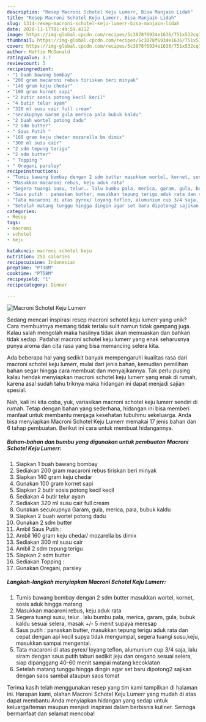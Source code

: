 ```yaml
---
description: "Resep Macroni Schotel Keju Lumerr, Bisa Manjain Lidah"
title: "Resep Macroni Schotel Keju Lumerr, Bisa Manjain Lidah"
slug: 1314-resep-macroni-schotel-keju-lumerr-bisa-manjain-lidah
date: 2020-11-17T01:49:59.411Z
image: https://img-global.cpcdn.com/recipes/5c3078f6934e1636/751x532cq70/macroni-schotel-keju-lumerr-foto-resep-utama.jpg
thumbnail: https://img-global.cpcdn.com/recipes/5c3078f6934e1636/751x532cq70/macroni-schotel-keju-lumerr-foto-resep-utama.jpg
cover: https://img-global.cpcdn.com/recipes/5c3078f6934e1636/751x532cq70/macroni-schotel-keju-lumerr-foto-resep-utama.jpg
author: Hattie McDonald
ratingvalue: 3.7
reviewcount: 5
recipeingredient:
- "1 buah bawang bombay"
- "200 gram macaroni rebus tiriskan beri minyak"
- "140 gram keju chedar"
- "100 gram kornet sapi"
- "2 butir sosis potong kecil kecil"
- "4 butir telur ayam"
- "320 ml susu cair full cream"
- "secukupnya Garam gula merica pala bubuk kaldu"
- "2 buah wortel potong dadu"
- "2 sdm butter"
- " Saus Putih "
- "160 gram keju chedar mozarella bs dimix"
- "300 ml susu cair"
- "2 sdm tepung terigu"
- "2 sdm butter"
- " Topping "
- " Oregani parsley"
recipeinstructions:
- "Tumis bawang bombay dengan 2 sdm butter masukkan wortel, kornet, sosis aduk hingga matang"
- "Masukkan macaroni rebus, keju aduk rata"
- "Segera tuangi susu, telur.. lalu bumbu pala, merica, garam, gula, bubuk kaldu sesuai selera, masak +/- 5 menit supaya meresap"
- "Saus putih : panaskan butter, masukkan tepung terigu aduk rata dan cepat dengan api kecil supya tidak mengumpal, segera tuangi susu,keju, masukkan sampai mengental."
- "Tata macaroni di atas pyrex/ loyang teflon, alumunium cup 3/4 saja, lalu siram dengan saus putih taburi sedikit jeju dan oregano sesuai selera, siap dipanggang 40-60 menit sampai matang kecoklatan"
- "Setelah matang tunggu hingga dingin agar set baru dipotong2 sajikan dengan saos sambal ataupun saos tomat"
categories:
- Resep
tags:
- macroni
- schotel
- keju

katakunci: macroni schotel keju 
nutrition: 251 calories
recipecuisine: Indonesian
preptime: "PT38M"
cooktime: "PT58M"
recipeyield: "1"
recipecategory: Dinner

---
```



![Macroni Schotel Keju Lumerr](https://img-global.cpcdn.com/recipes/5c3078f6934e1636/751x532cq70/macroni-schotel-keju-lumerr-foto-resep-utama.jpg)

Sedang mencari inspirasi resep macroni schotel keju lumerr yang unik? Cara membuatnya memang tidak terlalu sulit namun tidak gampang juga. Kalau salah mengolah maka hasilnya tidak akan memuaskan dan bahkan tidak sedap. Padahal macroni schotel keju lumerr yang enak seharusnya punya aroma dan cita rasa yang bisa memancing selera kita.



Ada beberapa hal yang sedikit banyak mempengaruhi kualitas rasa dari macroni schotel keju lumerr, mulai dari jenis bahan, kemudian pemilihan bahan segar hingga cara membuat dan menyajikannya. Tak perlu pusing kalau hendak menyiapkan macroni schotel keju lumerr yang enak di rumah, karena asal sudah tahu triknya maka hidangan ini dapat menjadi sajian spesial.


Nah, kali ini kita coba, yuk, variasikan macroni schotel keju lumerr sendiri di rumah. Tetap dengan bahan yang sederhana, hidangan ini bisa memberi manfaat untuk membantu menjaga kesehatan tubuhmu sekeluarga. Anda bisa menyiapkan Macroni Schotel Keju Lumerr memakai 17 jenis bahan dan 6 tahap pembuatan. Berikut ini cara untuk membuat hidangannya.

<!--inarticleads1-->

##### Bahan-bahan dan bumbu yang digunakan untuk pembuatan Macroni Schotel Keju Lumerr:

1. Siapkan 1 buah bawang bombay
1. Sediakan 200 gram macaroni rebus tiriskan beri minyak
1. Siapkan 140 gram keju chedar
1. Gunakan 100 gram kornet sapi
1. Siapkan 2 butir sosis potong kecil kecil
1. Sediakan 4 butir telur ayam
1. Sediakan 320 ml susu cair full cream
1. Gunakan secukupnya Garam, gula, merica, pala, bubuk kaldu
1. Siapkan 2 buah wortel potong dadu
1. Gunakan 2 sdm butter
1. Ambil  Saus Putih :
1. Ambil 160 gram keju chedar/ mozarella bs dimix
1. Sediakan 300 ml susu cair
1. Ambil 2 sdm tepung terigu
1. Siapkan 2 sdm butter
1. Sediakan  Topping :
1. Gunakan  Oregani, parsley




<!--inarticleads2-->

##### Langkah-langkah menyiapkan Macroni Schotel Keju Lumerr:

1. Tumis bawang bombay dengan 2 sdm butter masukkan wortel, kornet, sosis aduk hingga matang
1. Masukkan macaroni rebus, keju aduk rata
1. Segera tuangi susu, telur.. lalu bumbu pala, merica, garam, gula, bubuk kaldu sesuai selera, masak +/- 5 menit supaya meresap
1. Saus putih : panaskan butter, masukkan tepung terigu aduk rata dan cepat dengan api kecil supya tidak mengumpal, segera tuangi susu,keju, masukkan sampai mengental.
1. Tata macaroni di atas pyrex/ loyang teflon, alumunium cup 3/4 saja, lalu siram dengan saus putih taburi sedikit jeju dan oregano sesuai selera, siap dipanggang 40-60 menit sampai matang kecoklatan
1. Setelah matang tunggu hingga dingin agar set baru dipotong2 sajikan dengan saos sambal ataupun saos tomat




Terima kasih telah menggunakan resep yang tim kami tampilkan di halaman ini. Harapan kami, olahan Macroni Schotel Keju Lumerr yang mudah di atas dapat membantu Anda menyiapkan hidangan yang sedap untuk keluarga/teman maupun menjadi inspirasi dalam berbisnis kuliner. Semoga bermanfaat dan selamat mencoba!
